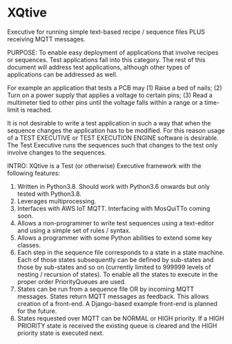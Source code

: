 # XQtive
Executive for running simple text-based recipe / sequence files PLUS receiving MQTT messages.

PURPOSE:
To enable easy deployment of applications that involve recipes or sequences. Test applications fall into this category.  The rest of this document will address test applications, although other types of applications can be addressed as well.

For example an application that tests a PCB may
(1) Raise a bed of nails; (2) Turn on a power supply that applies a voltage to certain pins; (3) Read a multimeter tied to other pins until the voltage falls within a range or a time-limit is reached.

It is not desirable to write a test application in such a way that when the sequence changes the application has to be modified. For this reason usage of a TEST EXECUTIVE or TEST EXECUTION ENGINE software is desirable.  The Test Executive runs the sequences such that changes to the test only involve changes to the sequences.


INTRO:
XQtive is a Test (or otherwise) Executive framework with the following features:

1. Written in Python3.8.  Should work with Python3.6 onwards but only tested with Python3.8. 
2. Leverages multiprocessing.
3. Interfaces with AWS IoT MQTT.  Interfacing with MosQuiTTo coming soon.
4. Allows a non-programmer to write test sequences using a text-editor and using a simple set of rules / syntax.
5. Allows a programmer with some Python abilities to extend some key classes.
6. Each step in the sequence file corresponds to a state in a state machine. Each of those states subsequently can be defined by sub-states and those by sub-states and so on (currently limited to 999999 levels of nesting / recursion of states). To enable all the states to execute in the proper order PriorityQueues are used.
7. States can be run from a sequence file OR by incoming MQTT messages. States return MQTT messages as feedback. This allows creation of a front-end. A Django-based example front-end is planned for the future.
8. States requested over MQTT can be NORMAL or HIGH priority.  If a HIGH PRIORITY state is received the existing queue is cleared and the HIGH priority state is executed next. 
